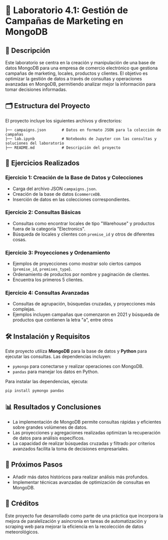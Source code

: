 # 🛒 Laboratorio 4.1: Gestión de Campañas de Marketing en MongoDB

## 📖 Descripción
Este laboratorio se centra en la creación y manipulación de una base de datos MongoDB para una empresa de comercio electrónico que gestiona campañas de marketing, locales, productos y clientes. El objetivo es optimizar la gestión de datos a través de consultas y operaciones avanzadas en MongoDB, permitiendo analizar mejor la información para tomar decisiones informadas.

## 🗂️ Estructura del Proyecto

El proyecto incluye los siguientes archivos y directorios:

```
├── campaigns.json       # Datos en formato JSON para la colección de campañas
├── lab.ipynb            # Notebooks de Jupyter con las consultas y soluciones del laboratorio
├── README.md            # Descripción del proyecto
```

## 📑 Ejercicios Realizados

### Ejercicio 1: Creación de la Base de Datos y Colecciones
- Carga del archivo JSON `campaigns.json`.
- Creación de la base de datos `EcommerceDB`.
- Inserción de datos en las colecciones correspondientes.

### Ejercicio 2: Consultas Básicas
- Consultas como encontrar locales de tipo "Warehouse" y productos fuera de la categoría "Electronics".
- Búsqueda de locales y clientes con `premise_id` y otros de diferentes cosas.

### Ejercicio 3: Proyecciones y Ordenamiento
- Ejemplos de proyecciones como mostrar solo ciertos campos (`premise_id`, `premises_type`).
- Ordenamiento de productos por nombre y paginación de clientes.
- Encuentra los primeros 5 clientes.

### Ejercicio 4: Consultas Avanzadas
- Consultas de agrupación, búsquedas cruzadas, y proyecciones más complejas.
- Ejemplos incluyen campañas que comenzaron en 2021 y búsqueda de productos que contienen la letra "a", entre otros

## 🛠️ Instalación y Requisitos

Este proyecto utiliza **MongoDB** para la base de datos y **Python** para ejecutar las consultas. Las dependencias incluyen:

- `pymongo` para conectarse y realizar operaciones con MongoDB.
- `pandas` para manejar los datos en Python.
  
Para instalar las dependencias, ejecuta:

```bash
pip install pymongo pandas
```

## 📊 Resultados y Conclusiones

- La implementación de MongoDB permite consultas rápidas y eficientes sobre grandes volúmenes de datos.
- Las proyecciones y agregaciones realizadas optimizan la recuperación de datos para análisis específicos.
- La capacidad de realizar búsquedas cruzadas y filtrado por criterios avanzados facilita la toma de decisiones empresariales.

## 🔄 Próximos Pasos
- Añadir más datos históricos para realizar análisis más profundos.
- Implementar técnicas avanzadas de optimización de consultas en MongoDB.

## 🙌 Créditos

Este proyecto fue desarrollado como parte de una práctica que incorpora la mejora de paralelización y asincronía en tareas de automatización y scraping web para mejorar la eficiencia en la recolección de datos meteorológicos.

